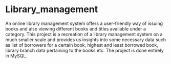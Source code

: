 # Library_management
An online library management system offers a user-friendly way of issuing books and also
viewing different books and titles available under a category. This project is a recreation 
of a library management system on a much smaller scale and provides us insights into some
necessary data such as list of borrowers for a certain book, highest and least borrowed book,
library branch data pertaining to the books etc.
The project is done entirely in MySQL.
